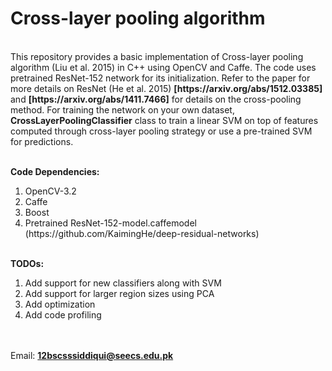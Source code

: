 <h1>Cross-layer pooling algorithm</h1> <br/>
This repository provides a basic implementation of Cross-layer pooling algorithm (Liu et al. 2015) in C++ using OpenCV and Caffe. The code uses pretrained ResNet-152 network for its initialization. Refer to the paper for more details on ResNet (He et al. 2015) <b>[https://arxiv.org/abs/1512.03385]</b> and <b>[https://arxiv.org/abs/1411.7466]</b> for details on the cross-pooling method. For training the network on your own dataset, <b>CrossLayerPoolingClassifier</b> class to train a linear SVM on top of features computed through cross-layer pooling strategy or use a pre-trained SVM for predictions.

<br/><b>Code Dependencies: </b>
<ol>
<li>OpenCV-3.2</li>
<li>Caffe</li>
<li>Boost</li>
<li>Pretrained ResNet-152-model.caffemodel (https://github.com/KaimingHe/deep-residual-networks)</li>
</ol>

<br/><b>TODOs: </b>
<ol>
<li>Add support for new classifiers along with SVM</li>
<li>Add support for larger region sizes using PCA</li>
<li>Add optimization</li>
<li>Add code profiling</li>
</ol>

<br/><br/> Email: <b>12bscsssiddiqui@seecs.edu.pk</b>